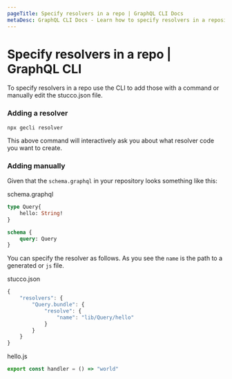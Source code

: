 ```yaml
---
pageTitle: Specify resolvers in a repo | GraphQL CLI Docs
metaDesc: GraphQL CLI Docs - Learn how to specify resolvers in a repository by using the CLI to either add them via a command or manually into the schema.
---
```


# Specify resolvers in a repo | GraphQL CLI

To specify resolvers in a repo use the CLI to add those with a command or manually edit the stucco.json file.

### Adding a resolver

```
npx gecli resolver
```

This above command will interactively ask you about what resolver code you want to create.

### Adding manually

Given that the `schema.graphql` in your repository looks something like this:

schema.graphql
```graphql
type Query{
    hello: String!
}

schema {
    query: Query
}
```

You can specify the resolver as follows. As you see the `name` is the path to a generated or `js` file.

stucco.json
```javascript
{
    "resolvers": {
        "Query.bundle": {
            "resolve": {
                "name": "lib/Query/hello"
            }
        }
    }
}
```


hello.js
```typescript
export const handler = () => "world"
```
